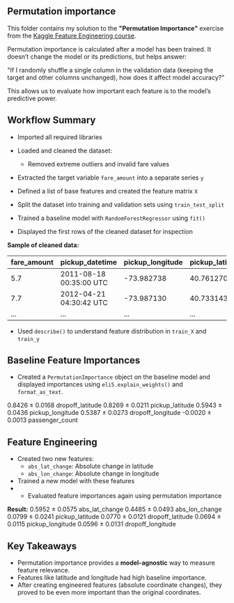 ## Permutation importance

This folder contains my solution to the **"Permutation Importance"** exercise from the [Kaggle Feature Engineering course](https://www.kaggle.com/learn/feature-engineering).

Permutation importance is calculated after a model has been trained. It doesn’t change the model or its predictions, but helps answer:

"If I randomly shuffle a single column in the validation data (keeping the target and other columns unchanged), how does it affect model accuracy?"

This allows us to evaluate how important each feature is to the model’s predictive power.


## Workflow Summary

- Imported all required libraries

- Loaded and cleaned the dataset:
  - Removed extreme outliers and invalid fare values

- Extracted the target variable `fare_amount` into a separate series `y`

- Defined a list of base features and created the feature matrix `X`

- Split the dataset into training and validation sets using `train_test_split`

- Trained a baseline model with `RandomForestRegressor` using `fit()`

- Displayed the first rows of the cleaned dataset for inspection

**Sample of cleaned data:**

| fare_amount | pickup_datetime       | pickup_longitude | pickup_latitude | dropoff_longitude | dropoff_latitude | passenger_count |
|-------------|------------------------|------------------|------------------|--------------------|------------------|------------------|
| 5.7         | 2011-08-18 00:35:00 UTC | -73.982738       | 40.761270        | -73.991242         | 40.750562        | 2                |
| 7.7         | 2012-04-21 04:30:42 UTC | -73.987130       | 40.733143        | -73.991567         | 40.758092        | 1                |
| ...         | ...                    | ...              | ...              | ...                | ...              | ...              |

- Used `describe()` to understand feature distribution in `train_X` and `train_y`

## Baseline Feature Importances

- Created a `PermutationImportance` object on the baseline model and displayed importances using `eli5.explain_weights()` and `format_as_text`.

0.8426 ± 0.0168 dropoff_latitude
0.8269 ± 0.0211 pickup_latitude
0.5943 ± 0.0436 pickup_longitude
0.5387 ± 0.0273 dropoff_longitude
-0.0020 ± 0.0013 passenger_count

## Feature Engineering

- Created two new features:
  - `abs_lat_change`: Absolute change in latitude
  - `abs_lon_change`: Absolute change in longitude
- Trained a new model with these features
- - Evaluated feature importances again using permutation importance

**Result:**
0.5952 ± 0.0575 abs_lat_change
0.4485 ± 0.0493 abs_lon_change
0.0799 ± 0.0241 pickup_latitude
0.0770 ± 0.0121 dropoff_latitude
0.0694 ± 0.0115 pickup_longitude
0.0596 ± 0.0131 dropoff_longitude

## Key Takeaways

- Permutation importance provides a **model-agnostic** way to measure feature relevance.
- Features like latitude and longitude had high baseline importance.
- After creating engineered features (absolute coordinate changes), they proved to be even more important than the original coordinates.
